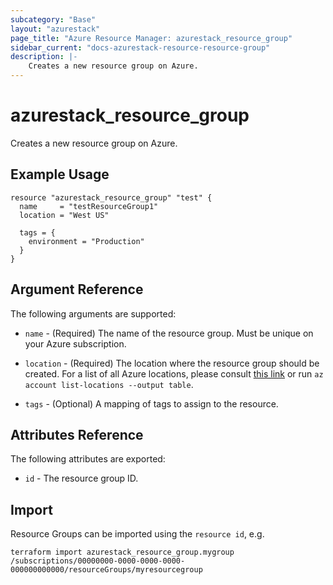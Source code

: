 ```yaml
---
subcategory: "Base"
layout: "azurestack"
page_title: "Azure Resource Manager: azurestack_resource_group"
sidebar_current: "docs-azurestack-resource-resource-group"
description: |-
    Creates a new resource group on Azure.
---
```


# azurestack_resource_group

Creates a new resource group on Azure.

## Example Usage

```hcl
resource "azurestack_resource_group" "test" {
  name     = "testResourceGroup1"
  location = "West US"

  tags = {
    environment = "Production"
  }
}
```

## Argument Reference

The following arguments are supported:

* `name` - (Required) The name of the resource group. Must be unique on your
    Azure subscription.

* `location` - (Required) The location where the resource group should be created.
    For a list of all Azure locations, please consult [this link](http://azure.microsoft.com/en-us/regions/) or run `az account list-locations --output table`.

* `tags` - (Optional) A mapping of tags to assign to the resource.

## Attributes Reference

The following attributes are exported:

* `id` - The resource group ID.


## Import

Resource Groups can be imported using the `resource id`, e.g.

```shell
terraform import azurestack_resource_group.mygroup /subscriptions/00000000-0000-0000-0000-000000000000/resourceGroups/myresourcegroup
```
